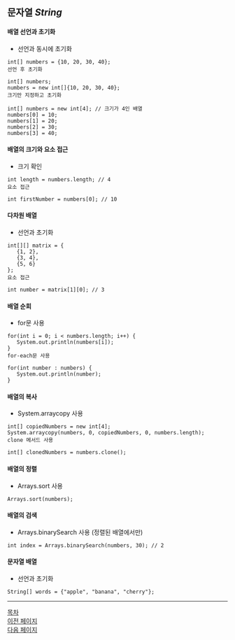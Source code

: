 ## 문자열 ___String___

#### 배열 선언과 초기화
- 선언과 동시에 초기화

```
int[] numbers = {10, 20, 30, 40};
선언 후 초기화
```
```
int[] numbers;
numbers = new int[]{10, 20, 30, 40};
크기만 지정하고 초기화
```
```
int[] numbers = new int[4]; // 크기가 4인 배열
numbers[0] = 10;
numbers[1] = 20;
numbers[2] = 30;
numbers[3] = 40;
```


#### 배열의 크기와 요소 접근
- 크기 확인

```
int length = numbers.length; // 4
요소 접근
```
```
int firstNumber = numbers[0]; // 10
```

#### 다차원 배열
- 선언과 초기화

```
int[][] matrix = {
   {1, 2},
   {3, 4},
   {5, 6}
};
요소 접근
```
```
int number = matrix[1][0]; // 3
```

#### 배열 순회
- for문 사용

```
for(int i = 0; i < numbers.length; i++) {
   System.out.println(numbers[i]);
}
for-each문 사용
```
```
for(int number : numbers) {
   System.out.println(number);
}
```

#### 배열의 복사
- System.arraycopy 사용

```
int[] copiedNumbers = new int[4];
System.arraycopy(numbers, 0, copiedNumbers, 0, numbers.length);
clone 메서드 사용
```
```
int[] clonedNumbers = numbers.clone();
```

#### 배열의 정렬
- Arrays.sort 사용

```
Arrays.sort(numbers);
```

#### 배열의 검색
- Arrays.binarySearch 사용 (정렬된 배열에서만)

```
int index = Arrays.binarySearch(numbers, 30); // 2
```

#### 문자열 배열
- 선언과 초기화

```
String[] words = {"apple", "banana", "cherry"};
```

---
<!--목차 & 다음으로 페이지 이동-->
[목차](https://github.com/Devcurve/Java/blob/main/README.md)<br>
[이전 페이지](https://github.com/Devcurve/Java/blob/main/Markdown/while.md)<br>
[다음 페이지](https://github.com/Devcurve/Java/blob/main/Markdown/array.md)
